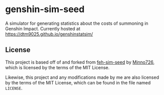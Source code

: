 # genshin-sim-seed

A simulator for generating statistics about the costs of summoning in Genshin Impact. Currently hosted at https://dtm9025.github.io/genshinstatsim/

## License

This project is based off of and forked from [feh-sim-seed](https://github.com/minno726/feh-sim-seed) by [Minno726](https://github.com/minno726), which is licensed by the terms of the MIT License.

Likewise, this project and any modifications made by me are also licensed by the terms of the MIT License, which can be found in the file named `LICENSE`.
